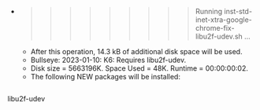 * >>>>>>>>> Running inst-std-inet-xtra-google-chrome-fix-libu2f-udev.sh ...
  * After this operation, 14.3 kB of additional disk space will be used.
  * Bullseye: 2023-01-10: K6: Requires libu2f-udev.
  * Disk size = 5663196K. Space Used = 48K. Runtime = 00:00:00:02.
  * The following NEW packages will be installed:
  ```bash
libu2f-udev
  ```
